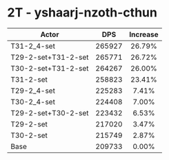 # 2T - yshaarj-nzoth-cthun
| Actor | DPS | Increase |
|---|:---:|:---:|
|T31-2_4-set|265927|26.79%|
|T29-2-set+T31-2-set|265771|26.72%|
|T30-2-set+T31-2-set|264267|26.00%|
|T31-2-set|258823|23.41%|
|T29-2_4-set|225283|7.41%|
|T30-2_4-set|224408|7.00%|
|T29-2-set+T30-2-set|223432|6.53%|
|T29-2-set|217020|3.47%|
|T30-2-set|215749|2.87%|
|Base|209733|0.00%|
